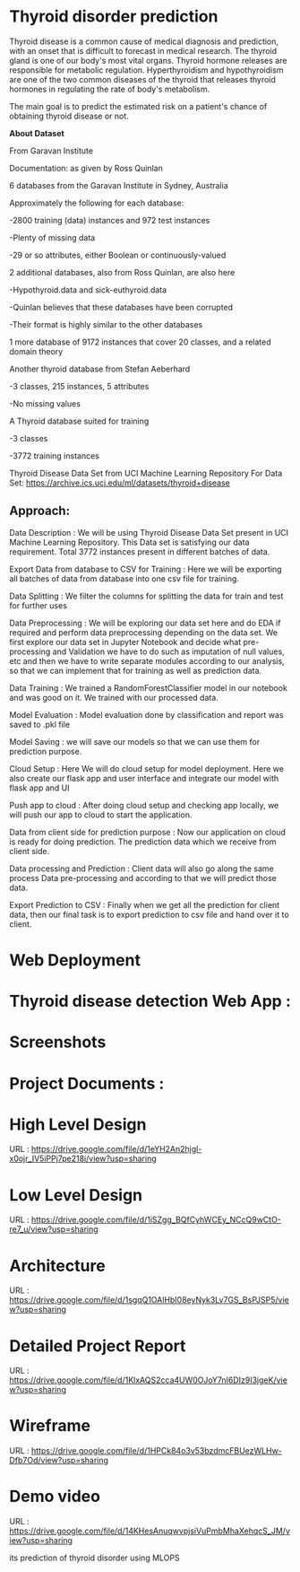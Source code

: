 Thyroid disorder prediction
==============================
Thyroid disease is a common cause of medical diagnosis and prediction, with an onset that is difficult to forecast in medical research. The thyroid gland is one of our body's most vital organs. Thyroid hormone releases are responsible for metabolic regulation. Hyperthyroidism and hypothyroidism are one of the two common diseases of the thyroid that releases thyroid hormones in regulating the rate of body's metabolism. 

The main goal is to predict the estimated risk on a patient's chance of obtaining thyroid disease or not.

**About Dataset**

From Garavan Institute

Documentation: as given by Ross Quinlan

6 databases from the Garavan Institute in Sydney, Australia

Approximately the following for each database:

 -2800 training (data) instances and 972 test instances

 -Plenty of missing data

 -29 or so attributes, either Boolean or continuously-valued

2 additional databases, also from Ross Quinlan, are also here

 -Hypothyroid.data and sick-euthyroid.data

 -Quinlan believes that these databases have been corrupted
 
 -Their format is highly similar to the other databases

1 more database of 9172 instances that cover 20 classes, and a related domain theory

Another thyroid database from Stefan Aeberhard

 -3 classes, 215 instances, 5 attributes

 -No missing values

A Thyroid database suited for training

 -3 classes

 -3772 training instances 

Thyroid Disease Data Set from UCI Machine Learning Repository For Data Set: https://archive.ics.uci.edu/ml/datasets/thyroid+disease

 Approach:
-------------------------

Data Description : We will be using Thyroid Disease Data Set present in UCI Machine Learning Repository. This Data set is satisfying our data requirement. Total 3772 instances present in different batches of data.

Export Data from database to CSV for Training : Here we will be exporting all batches of data from database into one csv file for training.

Data Splitting  : We filter the columns for splitting the data for train and test for further uses

Data Preprocessing  : We will be exploring our data set here and do EDA if required and perform data preprocessing depending on the data set. We first explore our data set in Jupyter Notebook and decide what pre-processing and Validation we have to do such as imputation of null values, etc and then we have to write separate modules according to our analysis, so that we can implement that for training as well as prediction data.

Data Training : We trained a RandomForestClassifier model in our notebook and  was good on it. We 
trained with our processed data.

Model Evaluation : Model evaluation done by classification and report was saved to .pkl file

Model Saving : we will save our models  so that we can use them for prediction purpose.

Cloud Setup : Here We will do cloud setup for model deployment. Here we also create our
flask app and user interface and integrate our model with flask app and UI

Push app to cloud : After doing cloud setup and checking app locally, we will push our app to cloud to start the application.

Data from client side for prediction purpose : Now our application on cloud is ready for doing prediction. The prediction data which we receive from client side.

Data processing and Prediction  : Client data will also go along the same process Data pre-processing and 
according to that we will predict those data.

Export Prediction to CSV : Finally when we get all the prediction for client data, then our final task is to export prediction to csv file and hand over it to client.

**Web Deployment**
=================================================
Thyroid disease detection Web App : 
=================================================
Screenshots
=================================================
**Project Documents** :
=================================================
**High Level Design**
=================================================
URL : https://drive.google.com/file/d/1eYH2An2hjgl-x0ojr_IV5iPPj7pe218i/view?usp=sharing

**Low Level Design**
=================================================
URL : https://drive.google.com/file/d/1iSZgg_BQfCyhWCEy_NCcQ9wCtO-re7_u/view?usp=sharing

**Architecture**
=================================================
URL : https://drive.google.com/file/d/1sgqQ1OAlHbI08eyNyk3Lv7GS_BsPJSP5/view?usp=sharing

**Detailed Project Report**
==================================================
URL : https://drive.google.com/file/d/1KlxAQS2cca4UW0OJoY7nI6DIz9I3jgeK/view?usp=sharing

**Wireframe**
===================================================
URL : https://drive.google.com/file/d/1HPCk84o3v53bzdmcFBUezWLHw-Dfb7Od/view?usp=sharing

**Demo video**
===================================================
URL : https://drive.google.com/file/d/14KHesAnuqwvpjsiVuPmbMhaXehqcS_JM/view?usp=sharing
















its prediction of thyroid disorder using MLOPS

